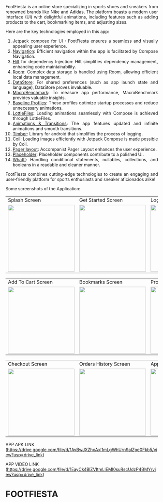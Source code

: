 <div align="justify">
FootFiesta is an online store specializing in sports shoes and sneakers from renowned brands like Nike and Adidas. The platform boasts a modern user interface (UI) with delightful animations, including features such as adding products to the cart, bookmarking items, and adjusting sizes.
 
 Here are the key technologies employed in this app:
 

  1.  [Jetpack compose](https://developer.android.com/jetpack/compose) for UI : FootFiesta ensures a seamless and visually appealing user experience.
  2.  [Navigation](https://developer.android.com/jetpack/compose/navigation): Efficient navigation within the app is facilitated by Compose Navigation.
  3.  [Hilt](https://developer.android.com/training/dependency-injection/hilt-jetpack) for dependency Injection: Hilt simplifies dependency management, enhancing code 
      maintainability.
  4.  [Room](https://developer.android.com/training/data-storage/room): Complex data storage is handled using Room, allowing efficient local 
      data management.
  5.  [DataStore](https://developer.android.com/topic/libraries/architecture/datastore): For shared preferences (such as app launch state and language), DataStore proves invaluable.
  6.  [MacroBenchmark](https://developer.android.com/topic/performance/benchmarking/macrobenchmark-overview): To measure app performance, MacroBenchmark provides valuable insights.
  7.  [Baseline Profiles](https://developer.android.com/topic/performance/baselineprofiles): These profiles optimize startup processes and reduce unnecessary animations.
  8.  [LottieFiles](https://github.com/airbnb/lottie/blob/master/android-compose.md): Loading animations seamlessly with Compose is achieved through LottieFiles.
  9.  [Animations & Transitions](https://developer.android.com/jetpack/compose/animation): The app features updated and infinite animations and smooth transitions.
  10. [Timber](https://github.com/JakeWharton/timber): Library for android that simplifies the process of logging.
  11. [Coil](https://coil-kt.github.io/coil/compose/): Loading images efficiently with Jetpack Compose is made possible by Coil.
  12. [Pager layout](https://google.github.io/accompanist/pager/): Accompanist Pager Layout enhances the user experience.
  13. [Placeholder](https://google.github.io/accompanist/placeholder/): Placeholder components contribute to a polished UI.
  14. [WhatIf](https://github.com/skydoves/WhatIf): Handling conditional statements, nullables, collections, and booleans in a readable and cleaner manner.
 
  FootFiesta combines cutting-edge technologies to create an engaging and user-friendly platform for sports enthusiasts and sneaker aficionados alike!

</div>

Some screenshots of the Application: 
<p align="center" float="left">
<table>
  <tr>
    <td>Splash Screen</td>
    <td>Get Started Screen</td>
    <td>Login Screen</td>
    <td>Home Screen</td>
  </tr>
  <tr>
    <td><img src="https://github.com/MuditAggarwal1/FOOTFIESTA/assets/135834440/40250a04-4cc9-4685-b399-a156d67b47dd" width="220"></td>
    <td><img src="https://github.com/MuditAggarwal1/FOOTFIESTA/assets/135834440/8f6b9717-c1b2-49d3-8f58-a05bad710696" width="220"></td>
    <td><img src="https://github.com/MuditAggarwal1/FOOTFIESTA/assets/135834440/f5b5f6c9-4b81-4d28-9f36-d85b5a6ce0c1" width="220"></td>
    <td><img src="https://github.com/MuditAggarwal1/FOOTFIESTA/assets/135834440/07e691e1-54e4-4309-a5c3-0550eaa7037c" width="220"></td>
  </tr>
 </table>
 <table>
  <tr>
    <td>Add To Cart Screen</td>
    <td>Bookmarks Screen</td>
    <td>Profile Screen</td>
    <td>Cart Screen</td>
  </tr>
  <tr>
    <td><img src="https://github.com/MuditAggarwal1/FOOTFIESTA/assets/135834440/b6e8e07d-f608-4f36-86ba-2f4c37f2d8ab" width="220"></td>
    <td><img src="https://github.com/MuditAggarwal1/FOOTFIESTA/assets/135834440/adb1aea3-8b77-49d7-9bbd-0e9a6f2c293a" width="220"></td>
    <td><img src="https://github.com/MuditAggarwal1/FOOTFIESTA/assets/135834440/87ba63dc-d85c-4766-96e2-47753d3f35db" width="220"></td>
    <td><img src="https://github.com/MuditAggarwal1/FOOTFIESTA/assets/135834440/65aa34fe-9d3b-4717-a1ec-5a76435ea458" width="220"></td>
  </tr>
 </table>
 </table>
 <table>
  <tr>
    <td>Checkout Screen</td>
    <td>Orders History Screen</td>
    <td>App Logo</td>
  </tr>
  <tr>
    <td><img src="https://github.com/MuditAggarwal1/FOOTFIESTA/assets/135834440/71ebd708-f73d-4d99-b2c9-fa10375faf52" width="220"></td>
    <td><img src="https://github.com/MuditAggarwal1/FOOTFIESTA/assets/135834440/18f968aa-c2c4-4ed4-8a3e-476e8e706e32" width="220"></td>
    <td><img src="https://github.com/MuditAggarwal1/FOOTFIESTA/assets/135834440/ac6f2fab-1800-4180-8157-989a57777611" width="220"></td>
  </tr>
 </table>
 </p>


 
 APP APK LINK  (https://drive.google.com/file/d/1AvBwJXZhxAxl1mLgWhUrn9aIZpe0Fkb5/view?usp=drive_link)
 
 APP VIDEO LINK (https://drive.google.com/file/d/1EayCk4BlZVItmLIEMl0suRscUdzP4BMY/view?usp=drive_link)

 
# FOOTFIESTA
